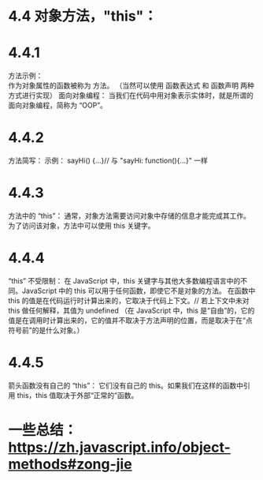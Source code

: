 # 4.4 对象方法，"this"：
# 4.4.1
  方法示例：  
    作为对象属性的函数被称为 方法。
    （当然可以使用 函数表达式 和 函数声明 两种方式进行实现）
    面向对象编程：
      当我们在代码中用对象表示实体时，就是所谓的 面向对象编程，简称为 “OOP”。
# 4.4.2
  方法简写：
    示例：
      sayHi() {...}// 与 "sayHi: function(){...}" 一样
# 4.4.3
  方法中的 “this”：
    通常，对象方法需要访问对象中存储的信息才能完成其工作。
      为了访问该对象，方法中可以使用 this 关键字。
# 4.4.4
  “this” 不受限制：
    在 JavaScript 中，this 关键字与其他大多数编程语言中的不同。JavaScript 中的 this 可以用于任何函数，即使它不是对象的方法。
      在函数中 this 的值是在代码运行时计算出来的，它取决于代码上下文。// 若上下文中未对 this 做任何解释，其值为 undefined
      （在 JavaScript 中，this 是“自由”的，它的值是在调用时计算出来的，它的值并不取决于方法声明的位置，而是取决于在“点符号前”的是什么对象。）
# 4.4.5
  箭头函数没有自己的 “this”：
    它们没有自己的 this。如果我们在这样的函数中引用 this，this 值取决于外部“正常的”函数。
# 一些总结： https://zh.javascript.info/object-methods#zong-jie